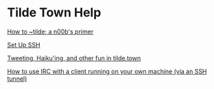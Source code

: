 Tilde Town Help
===============

[How to \~tilde; a n00b's
primer](http://tilde.town/~nezvanova/etc/primer_es.html)

[Set Up SSH](http://tilde.town/~shanx/cli.html#ssh)

[Tweeting, Haiku'ing, and other fun in
tilde.town](http://tilde.town/~shanx/other.html#tilde)

[How to use IRC with a client running on your own machine (via an SSH tunnel)](http://tilde.town/~nick/sshtunnel.html)

